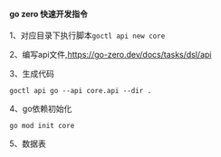 #### go zero 快速开发指令
1、对应目录下执行脚本`goctl api new core`

2、编写api文件,https://go-zero.dev/docs/tasks/dsl/api

3、生成代码
```
goctl api go --api core.api --dir .
```

4、go依赖初始化
```
go mod init core
```

5、数据表